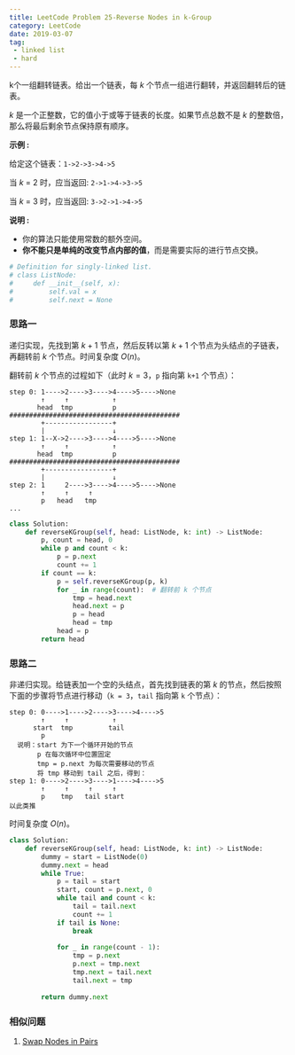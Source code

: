 ```yaml
---
title: LeetCode Problem 25-Reverse Nodes in k-Group
category: LeetCode
date: 2019-03-07
tag:
 - linked list
 - hard
---
```


k个一组翻转链表。给出一个链表，每 *k* 个节点一组进行翻转，并返回翻转后的链表。

*k* 是一个正整数，它的值小于或等于链表的长度。如果节点总数不是 *k* 的整数倍，那么将最后剩余节点保持原有顺序。

**示例 :**

给定这个链表：`1->2->3->4->5`

当 *k* = 2 时，应当返回: `2->1->4->3->5`

当 *k* = 3 时，应当返回: `3->2->1->4->5`

**说明 :**

- 你的算法只能使用常数的额外空间。
- **你不能只是单纯的改变节点内部的值**，而是需要实际的进行节点交换。

<!-- more -->

```python
# Definition for singly-linked list.
# class ListNode:
#     def __init__(self, x):
#         self.val = x
#         self.next = None
```

### 思路一

递归实现，先找到第 $k+1$ 节点，然后反转以第 $k+1$ 个节点为头结点的子链表，再翻转前 $k$ 个节点。时间复杂度 $O(n)$。

翻转前 $k$ 个节点的过程如下（此时 $k = 3$，`p` 指向第 `k+1` 个节点）：

``` 
step 0: 1---->2---->3---->4---->5---->None
        ↑     ↑           ↑
       head  tmp          p
###########################################
        +-----------------+
        |                 ↓
step 1: 1--X->2---->3---->4---->5---->None
        ↑     ↑           ↑
       head  tmp          p
###########################################
        +-----------------+
        |                 ↓
step 2: 1     2---->3---->4---->5---->None
        ↑     ↑     ↑
        p   head   tmp
...
```

```python
class Solution:
    def reverseKGroup(self, head: ListNode, k: int) -> ListNode:
        p, count = head, 0
        while p and count < k:
            p = p.next
            count += 1
        if count == k:
            p = self.reverseKGroup(p, k)
            for _ in range(count):  # 翻转前 k 个节点
                tmp = head.next
                head.next = p
                p = head
                head = tmp
            head = p
        return head
```

### 思路二

非递归实现。给链表加一个空的头结点，首先找到链表的第 $k$ 的节点，然后按照下面的步骤将节点进行移动（`k = 3`，`tail` 指向第 `k` 个节点）：

```
step 0: 0---->1---->2---->3---->4---->5
        ↑     ↑           ↑
      start  tmp         tail
        p
  说明：start 为下一个循环开始的节点
       p 在每次循环中位置固定
       tmp = p.next 为每次需要移动的节点
       将 tmp 移动到 tail 之后，得到：
step 1: 0---->2---->3---->1---->4---->5
        ↑     ↑     ↑     ↑
        p    tmp   tail start
以此类推
```

时间复杂度 $O(n)$。

```python
class Solution:
    def reverseKGroup(self, head: ListNode, k: int) -> ListNode:
        dummy = start = ListNode(0)
        dummy.next = head
        while True:
            p = tail = start
            start, count = p.next, 0
            while tail and count < k:
                tail = tail.next
                count += 1
            if tail is None:
                break
            
            for _ in range(count - 1):
                tmp = p.next
                p.next = tmp.next
                tmp.next = tail.next
                tail.next = tmp
                
        return dummy.next
```

### 相似问题

1. [Swap Nodes in Pairs](https://wendellgul.github.io/leetcode/2019/03/06/LeetCode-Problem-24-Swap-Nodes-in-Pairs/)
